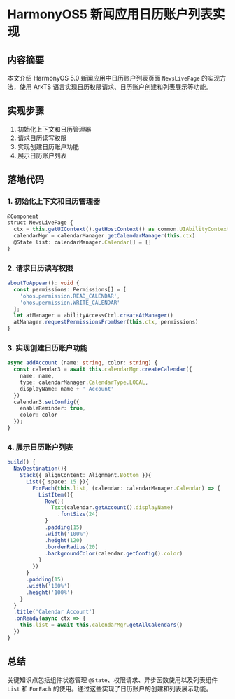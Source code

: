 # HarmonyOS5 新闻应用日历账户列表实现

## 内容摘要
本文介绍 HarmonyOS 5.0 新闻应用中日历账户列表页面 `NewsLivePage` 的实现方法，使用 ArkTS 语言实现日历权限请求、日历账户创建和列表展示等功能。

## 实现步骤
1. 初始化上下文和日历管理器
2. 请求日历读写权限
3. 实现创建日历账户功能
4. 展示日历账户列表

## 落地代码
### 1. 初始化上下文和日历管理器
```typescript
@Component 
struct NewsLivePage { 
  ctx = this.getUIContext().getHostContext() as common.UIAbilityContext 
  calendarMgr = calendarManager.getCalendarManager(this.ctx) 
  @State list: calendarManager.Calendar[] = [] 
}
```

### 2. 请求日历读写权限
```typescript
aboutToAppear(): void { 
  const permissions: Permissions[] = [ 
    'ohos.permission.READ_CALENDAR', 
    'ohos.permission.WRITE_CALENDAR' 
  ]; 
  let atManager = abilityAccessCtrl.createAtManager() 
  atManager.requestPermissionsFromUser(this.ctx, permissions) 
}
```

### 3. 实现创建日历账户功能
```typescript
async addAccount (name: string, color: string) { 
  const calendar3 = await this.calendarMgr.createCalendar({ 
    name: name, 
    type: calendarManager.CalendarType.LOCAL, 
    displayName: name + ' Account' 
  }) 
  calendar3.setConfig({ 
    enableReminder: true, 
    color: color 
  }); 
}
```

### 4. 展示日历账户列表
```typescript
build() { 
  NavDestination(){ 
    Stack({ alignContent: Alignment.Bottom }){ 
      List({ space: 15 }){ 
        ForEach(this.list, (calendar: calendarManager.Calendar) => { 
          ListItem(){ 
            Row(){ 
              Text(calendar.getAccount().displayName) 
                .fontSize(24) 
            } 
            .padding(15) 
            .width('100%') 
            .height(120) 
            .borderRadius(20) 
            .backgroundColor(calendar.getConfig().color) 
          } 
        }) 
      } 
      .padding(15) 
      .width('100%') 
      .height('100%') 
    } 
  } 
  .title('Calendar Account') 
  .onReady(async ctx => { 
    this.list = await this.calendarMgr.getAllCalendars() 
  }) 
}
```

## 总结
关键知识点包括组件状态管理 `@State`、权限请求、异步函数使用以及列表组件 `List` 和 `ForEach` 的使用。通过这些实现了日历账户的创建和列表展示功能。